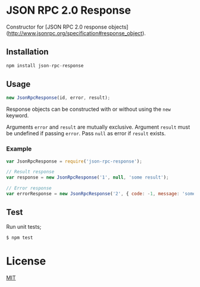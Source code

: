 # JSON RPC 2.0 Response

Constructor for [JSON RPC 2.0 response objects]
(http://www.jsonrpc.org/specification#response_object).

## Installation

```js
npm install json-rpc-response
```

## Usage

```js
new JsonRpcResponse(id, error, result);
```

Response objects can be constructed with or without using the `new` keyword.

Arguments `error` and `result` are mutually exclusive. Argument `result` must be
undefined if passing `error`. Pass `null` as error if `result` exists.

### Example

```js
var JsonRpcResponse = require('json-rpc-response');

// Result response
var response = new JsonRpcResponse('1', null, 'some result');

// Error response
var errorResponse = new JsonRpcResponse('2', { code: -1, message: 'some error' });
```

## Test

Run unit tests;

`$ npm test`

# License

[MIT](LICENSE)